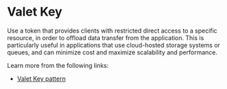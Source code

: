 # Valet Key

Use a token that provides clients with restricted direct access to a specific resource, in order to offload data transfer from the application. This is particularly useful in applications that use cloud-hosted storage systems or queues, and can minimize cost and maximize scalability and performance.

Learn more from the following links:

- [Valet Key pattern](https://learn.microsoft.com/en-us/azure/architecture/patterns/valet-key)